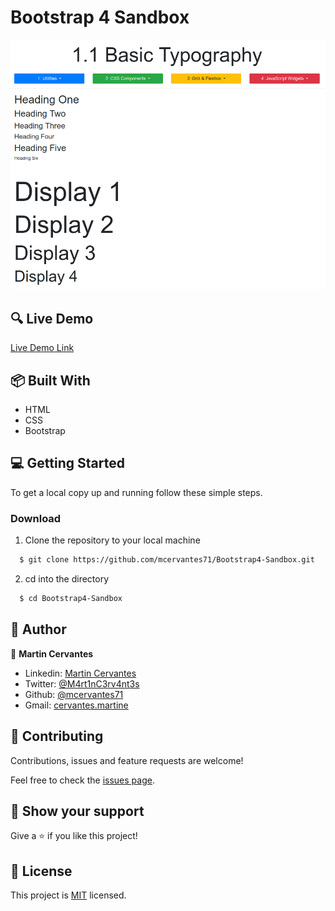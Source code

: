 # Bootstrap 4 Sandbox

![screenshot](./Screenshot.png)

## :mag: Live Demo

[Live Demo Link](https://mcervantes71.github.io/Bootstrap4-Sandbox/1_1_basic_typography.html)

## :package: Built With

- HTML
- CSS
- Bootstrap

## :computer: Getting Started

To get a local copy up and running follow these simple steps.

### Download

1) Clone the repository to your local machine

```sh
  $ git clone https://github.com/mcervantes71/Bootstrap4-Sandbox.git
```

2) cd into the directory

```sh
  $ cd Bootstrap4-Sandbox
```

## :busts_in_silhouette: Author

👤 **Martin Cervantes**

- Linkedin: [Martin Cervantes](https://www.linkedin.com/in/cervantesmartin/)
- Twitter: [@M4rt1nC3rv4nt3s](https://twitter.com/M4rt1nC3rv4nt3s)
- Github: [@mcervantes71](https://github.com/mcervantes71)
- Gmail: [cervantes.martine](mailto:cervantes.martine@gmail.com)

## 🤝 Contributing

Contributions, issues and feature requests are welcome!

Feel free to check the [issues page](../../issues).

## :star2: Show your support

Give a ⭐️ if you like this project!

## 📝 License

This project is [MIT](lic.url) licensed.
